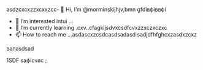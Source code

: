 asdzcxcxzzxcxxzcc- 👋 Hi, I’m @morminskijhjv,bmn gfdівфіввфі
- 👀 I’m interested intui ...
- 🌱 I’m currently learning .cxv..cfagkljsdvxcsdfcvxzzxczxczxc
- 📫 How to reach me ...asdascxzcsdcasdsadasd
sadjdfhfghcxzasdxzcxz
<!---vxcasdfasdfkhjbasddgfhdgfhcxzxc
morminskij/morminskij is a ✨ specialxsa ✨ gbfrepository becaughjfhsecaitsx `README.mdіфвіфвфівіф` (this file) appears on your GitHub profile.sdfdsfdsf
You can click the Preview link to take a look at your changes.смиfdgvcxcx
--->вапasdsad
1SDF
saфісчяс
;
